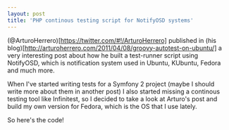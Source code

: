 ```yaml
---
layout: post
title: 'PHP continous testing script for NotifyOSD systems'
---
```


(@ArturoHerrero)[https://twitter.com/#!/ArturoHerrero] published in (his blog)[http://arturoherrero.com/2011/04/08/groovy-autotest-on-ubuntu/] a very interesting post about how he built a test-runner script using NotifyOSD, which is notification system used in Ubuntu, KUbuntu, Fedora and much more.

When I've started writing tests for a Symfony 2 project (maybe I should write more about them in another post) I also started missing a continous testing tool like Infinitest, so I decided to take a look at Arturo's post and build my own version for Fedora, which is the OS that I use lately.

So here's the code!

<script src="https://gist.github.com/4375302.js"> </script>